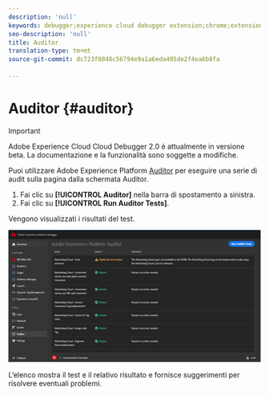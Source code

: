 ```yaml
---
description: 'null'
keywords: debugger;experience cloud debugger extension;chrome;extension;auditor;dtm;target
seo-description: 'null'
title: Auditor
translation-type: tm+mt
source-git-commit: dc723f0848c56794e9a1a6eda405de2f4ea6b8fa

---
```



# Auditor {#auditor}

> [!IMPORTANT]
>
> Adobe Experience Cloud Cloud Debugger 2.0 è attualmente in versione beta. La documentazione e la funzionalità sono soggette a modifiche.

Puoi utilizzare Adobe Experience Platform [Auditor](https://docs.adobe.com/content/help/en/auditor/using/overview.html) per eseguire una serie di audit sulla pagina dalla schermata Auditor.

1. Fai clic su **[!UICONTROL Auditor]** nella barra di spostamento a sinistra.
1. Fai clic su **[!UICONTROL Run Auditor Tests]**.

Vengono visualizzati i risultati del test.

![](assets/auditor-results.jpg)

L’elenco mostra il test e il relativo risultato e fornisce suggerimenti per risolvere eventuali problemi.